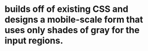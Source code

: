 # builds off of existing CSS and designs a mobile-scale form that uses only shades of gray for the input regions.